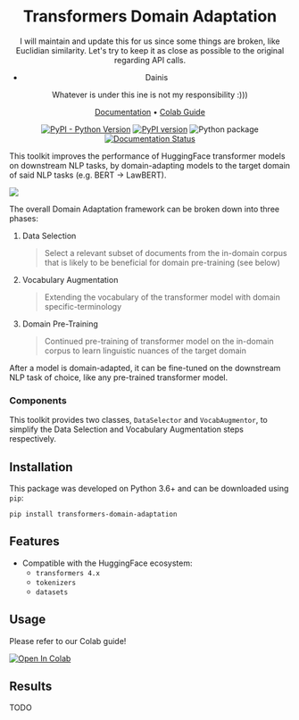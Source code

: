 <div align="center">

<h1 style="text-align:center">Transformers Domain Adaptation</h1>

I will maintain and update this for us since some things are broken, like Euclidian similarity. 
Let's try to keep it as close as possible to the original regarding API calls. 

- Dainis
  
Whatever is under this ine is not my responsibility :)))

<p align="center">
    <a href="https://transformers-domain-adaptation.readthedocs.io/en/latest/content/introduction.html">Documentation</a> •
    <a href="https://colab.research.google.com/github/georgianpartners/Transformers-Domain-Adaptation/blob/master/notebooks/GuideToTransformersDomainAdaptation.ipynb">Colab Guide</a>
</p>

[![PyPI - Python Version](https://img.shields.io/pypi/pyversions/transformers-domain-adaptation)](https://pypi.org/project/transformers-domain-adaptation/)
[![PyPI version](https://badge.fury.io/py/transformers-domain-adaptation.svg)](https://badge.fury.io/py/transformers-domain-adaptation)
![Python package](https://github.com/georgianpartners/Transformers-Domain-Adaptation/workflows/Python%20package/badge.svg)
[![Documentation Status](https://readthedocs.org/projects/transformers-domain-adaptation/badge/?version=latest)](https://transformers-domain-adaptation.readthedocs.io/en/latest/?badge=latest)

</div>

This toolkit improves the performance of HuggingFace transformer models on downstream NLP tasks,
by domain-adapting models to the target domain of said NLP tasks (e.g. BERT -> LawBERT).

![](docs/source/domain_adaptation_diagram.png)

The overall Domain Adaptation framework can be broken down into three phases:
1. Data Selection
    > Select a relevant subset of documents from the in-domain corpus that is likely to be beneficial for domain pre-training (see below)
2. Vocabulary Augmentation
    > Extending the vocabulary of the transformer model with domain specific-terminology
3. Domain Pre-Training
    > Continued pre-training of transformer model on the in-domain corpus to learn linguistic nuances of the target domain

After a model is domain-adapted, it can be fine-tuned on the downstream NLP task of choice, like any pre-trained transformer model.

### Components
This toolkit provides two classes, `DataSelector` and `VocabAugmentor`, to simplify the Data Selection and Vocabulary Augmentation steps respectively.

## Installation
This package was developed on Python 3.6+ and can be downloaded using `pip`:
```
pip install transformers-domain-adaptation
```

## Features
- Compatible with the HuggingFace ecosystem:
    - `transformers 4.x`
    - `tokenizers`
    - `datasets`

## Usage
Please refer to our Colab guide!

<a href="https://colab.research.google.com/github/georgianpartners/Transformers-Domain-Adaptation/blob/master/notebooks/GuideToTransformersDomainAdaptation.ipynb" target="_parent"><img src="https://colab.research.google.com/assets/colab-badge.svg" alt="Open In Colab"/></a>


## Results
TODO
